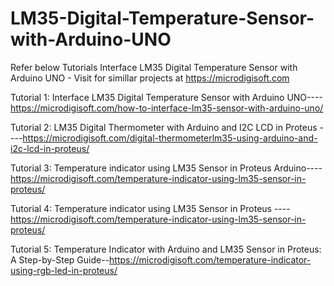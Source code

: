 # LM35-Digital-Temperature-Sensor-with-Arduino-UNO

Refer below Tutorials Interface LM35 Digital Temperature Sensor with Arduino UNO - Visit for simillar projects at https://microdigisoft.com

Tutorial 1: Interface LM35 Digital Temperature Sensor with Arduino UNO----https://microdigisoft.com/how-to-interface-lm35-sensor-with-arduino-uno/

Tutorial 2: LM35 Digital Thermometer with Arduino and I2C LCD in Proteus ----https://microdigisoft.com/digital-thermometerlm35-using-arduino-and-i2c-lcd-in-proteus/

Tutorial 3: Temperature indicator using LM35 Sensor in Proteus Arduino----https://microdigisoft.com/temperature-indicator-using-lm35-sensor-in-proteus/

Tutorial 4: Temperature indicator using LM35 Sensor in Proteus ----https://microdigisoft.com/temperature-indicator-using-lm35-sensor-in-proteus/

Tutorial 5: Temperature Indicator with Arduino and LM35 Sensor in Proteus: A Step-by-Step Guide--https://microdigisoft.com/temperature-indicator-using-rgb-led-in-proteus/


